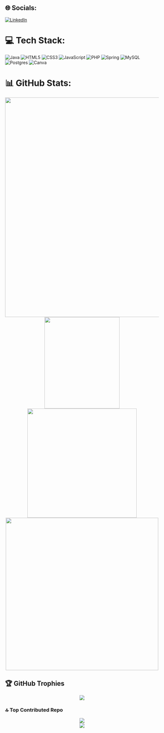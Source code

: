 
## 🌐 Socials:
[![LinkedIn](https://img.shields.io/badge/LinkedIn-%230077B5.svg?logo=linkedin&logoColor=white)](https://linkedin.com/in/gabriel-a-amorim) 

# 💻 Tech Stack:
![Java](https://img.shields.io/badge/java-%23ED8B00.svg?style=for-the-badge&logo=openjdk&logoColor=white) 
![HTML5](https://img.shields.io/badge/html5-%23E34F26.svg?style=for-the-badge&logo=html5&logoColor=white) 
![CSS3](https://img.shields.io/badge/css3-%231572B6.svg?style=for-the-badge&logo=css3&logoColor=white) 
![JavaScript](https://img.shields.io/badge/javascript-%23323330.svg?style=for-the-badge&logo=javascript&logoColor=%23F7DF1E) 
![PHP](https://img.shields.io/badge/php-%23777BB4.svg?style=for-the-badge&logo=php&logoColor=white) 
![Spring](https://img.shields.io/badge/spring-%236DB33F.svg?style=for-the-badge&logo=spring&logoColor=white) 
![MySQL](https://img.shields.io/badge/mysql-4479A1.svg?style=for-the-badge&logo=mysql&logoColor=white) 
![Postgres](https://img.shields.io/badge/postgres-%23316192.svg?style=for-the-badge&logo=postgresql&logoColor=white) 
![Canva](https://img.shields.io/badge/Canva-%2300C4CC.svg?style=for-the-badge&logo=Canva&logoColor=white) 


# 📊 GitHub Stats:
   <div align="center">
     <img src="https://drive.google.com/uc?export=view&id=1gKKq2HyYaz2uZp711aVdGNS7pe6A71PZ" width="720"/><br/>
     <a href="https://linkedin.com/in/gabriel-a-amorim" target="_blank">
       <img src="https://github-readme-stats.vercel.app/api?username=GabrielDev-Junior&theme=dracula&hide_border=true&include_all_commits=false&count_private=false" width="70%" height="300" />
     </a>
     <img src="https://github-readme-stats.vercel.app/api/top-langs/?username=GabrielDev-Junior&theme=dracula&hide_border=true&include_all_commits=false&count_private=false&layout=compact"width="358"/>
     <img src="https://github-readme-streak-stats.herokuapp.com/?user=GabrielDev-Junior&theme=dracula&hide_border=true" width="500"/>
   </div>

## 🏆 GitHub Trophies
<div align="center">
<img src="https://github-profile-trophy.vercel.app/?username=GabrielDev-Junior&theme=dracula&no-frame=true&no-bg=false&margin-w=4"/>
</div>

### 🔝 Top Contributed Repo
<div align="center">
   <img src="https://github-contributor-stats.vercel.app/api?username=GabrielDev-Junior&limit=5&theme=dracula&combine_all_yearly_contributions=true"/>
</div>

<div align="center">
   <img src="https://visitcount.itsvg.in/api?id=GabrielDev-Junior&icon=2&color=3)](https://visitcount.itsvg.in"/>
</div>

<!-- Proudly created with GPRM ( https://gprm.itsvg.in ) -->

